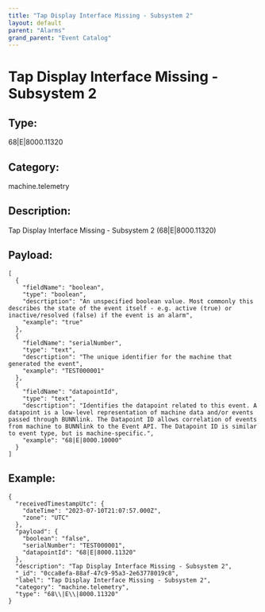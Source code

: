 ```yaml
---
title: "Tap Display Interface Missing - Subsystem 2"
layout: default
parent: "Alarms"
grand_parent: "Event Catalog"
---
```


# Tap Display Interface Missing - Subsystem 2

## Type:

68\|E\|8000.11320

## Category:

machine.telemetry

## Description: 

Tap Display Interface Missing - Subsystem 2 (68\|E\|8000.11320)

## Payload:

```
[
  {
    "fieldName": "boolean",
    "type": "boolean",
    "descrtiption": "An unspecified boolean value. Most commonly this describes the state of the event itself - e.g. active (true) or inactive/resolved (false) if the event is an alarm",
    "example": "true"
  },
  {
    "fieldName": "serialNumber",
    "type": "text",
    "descrtiption": "The unique identifier for the machine that generated the event",
    "example": "TEST000001"
  },
  {
    "fieldName": "datapointId",
    "type": "text",
    "descrtiption": "Identifies the datapoint related to this event. A datapoint is a low-level representation of machine data and/or events passed through BUNNlink. The Datapoint ID allows correlation of events from machine to BUNNlink to the Event API. The Datapoint ID is similar to event type, but is machine-specific.",
    "example": "68|E|8000.10000"
  }
]
```

## Example:

```
{
  "receivedTimestampUtc": {
    "dateTime": "2023-07-10T21:07:57.000Z",
    "zone": "UTC"
  },
  "payload": {
    "boolean": "false",
    "serialNumber": "TEST000001",
    "datapointId": "68|E|8000.11320"
  },
  "description": "Tap Display Interface Missing - Subsystem 2",
  "_id": "0cca8efa-88af-47c9-95a3-2e63778019c8",
  "label": "Tap Display Interface Missing - Subsystem 2",
  "category": "machine.telemetry",
  "type": "68\\|E\\|8000.11320"
}
```
